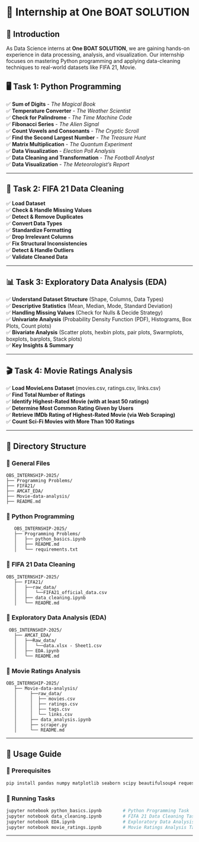 # 🎯 Internship at One BOAT SOLUTION

## 🌟 Introduction

As Data Science interns at **One BOAT SOLUTION**, we are gaining hands-on experience in data processing, analysis, and visualization. Our internship focuses on mastering Python programming and applying data-cleaning techniques to real-world datasets like FIFA 21, Movie.

## 🖥️ Task 1: Python Programming

✅ **Sum of Digits** - _The Magical Book_  
✅ **Temperature Converter** - _The Weather Scientist_  
✅ **Check for Palindrome** - _The Time Machine Code_  
✅ **Fibonacci Series** - _The Alien Signal_  
✅ **Count Vowels and Consonants** - _The Cryptic Scroll_  
✅ **Find the Second Largest Number** - _The Treasure Hunt_  
✅ **Matrix Multiplication** - _The Quantum Experiment_  
✅ **Data Visualization** - _Election Poll Analysis_  
✅ **Data Cleaning and Transformation** - _The Football Analyst_  
✅ **Data Visualization** - _The Meteorologist’s Report_

---

## 🧹 Task 2: FIFA 21 Data Cleaning

✅ **Load Dataset**  
✅ **Check & Handle Missing Values**  
✅ **Detect & Remove Duplicates**  
✅ **Convert Data Types**  
✅ **Standardize Formatting**  
✅ **Drop Irrelevant Columns**  
✅ **Fix Structural Inconsistencies**  
✅ **Detect & Handle Outliers**  
✅ **Validate Cleaned Data**

---

## 📊 Task 3: Exploratory Data Analysis (EDA)

✅ **Understand Dataset Structure** (Shape, Columns, Data Types)  
✅ **Descriptive Statistics** (Mean, Median, Mode, Standard Deviation)  
✅ **Handling Missing Values** (Check for Nulls & Decide Strategy)  
✅ **Univariate Analysis** (Probability Density Function (PDF), Histograms, Box Plots, Count plots)  
✅ **Bivariate Analysis** (Scatter plots, hexbin plots, pair plots, Swarmplots, boxplots, barplots, Stack plots)  
✅ **Key Insights & Summary**

---

## 🎬 Task 4: Movie Ratings Analysis

✅ **Load MovieLens Dataset** (movies.csv, ratings.csv, links.csv)  
✅ **Find Total Number of Ratings**  
✅ **Identify Highest-Rated Movie (with at least 50 ratings)**  
✅ **Determine Most Common Rating Given by Users**  
✅ **Retrieve IMDb Rating of Highest-Rated Movie (via Web Scraping)**  
✅ **Count Sci-Fi Movies with More Than 100 Ratings**

---

## 📂 Directory Structure

### 📁 **General Files**

```
OBS_INTERNSHIP-2025/
├── Programming Problems/
├── FIFA21/
├── AMCAT_EDA/
├── Movie-data-analysis/
├── README.md

```

### 📁 **Python Programming**

```
   OBS_INTERNSHIP-2025/
   ├── Programming Problems/
   │   ├── python_basics.ipynb
   │   ├── README.md
   │   └── requirements.txt
```

### 📁 **FIFA 21 Data Cleaning**

```
OBS_INTERNSHIP-2025/
   ├── FIFA21/
   │   ├──raw_data/
   │   │   └──FIFA21_official_data.csv
   │   ├── data_cleaning.ipynb
   │   └── README.md
```

### 📁 **Exploratory Data Analysis (EDA)**

```
 OBS_INTERNSHIP-2025/
   ├── AMCAT_EDA/
   │   ├──Raw_data/
   │   │   └──data.xlsx - Sheet1.csv
   │   ├── EDA.ipynb
   │   └── README.md
```

### 📁 **Movie Ratings Analysis**

```
OBS_INTERNSHIP-2025/
   ├── Movie-data-analysis/
   │     ├──raw_data/
   │     │  ├── movies.csv
   │     │  ├── ratings.csv
   │     │  ├── tags.csv
   │     │  └── links.csv
   │     ├── data_analysis.ipynb
   │     ├── scraper.py
   │     └── README.md
```

---

## 🚀 Usage Guide

### 📌 Prerequisites

```bash
pip install pandas numpy matplotlib seaborn scipy beautifulsoup4 requests
```

### 📌 Running Tasks

```bash
jupyter notebook python_basics.ipynb        # Python Programming Task
jupyter notebook data_cleaning.ipynb        # FIFA 21 Data Cleaning Task
jupyter notebook EDA.ipynb                  # Exploratory Data Analysis Task
jupyter notebook movie_ratings.ipynb        # Movie Ratings Analysis Task
```

---

